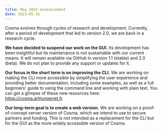 ```yaml
---
title: May 2023 announcement
date: 2023-05-15
---
```


Cosma evolves through cycles of research and development. Currently, after a period of development that led to version 2.0, we are back in a research cycle.

**We have decided to suspend our work on the GUI.** Its development has been insightful but its maintenance is not sustainable with our current means. It will remain available via GitHub in version 1.1 (stable) and 2.0 (beta). We do not plan to provide any support or updates for it.

**Our focus in the short term is on improving the CLI.** We are working on making the CLI more accessible by simplifying the user experience and providing better documentation, including some examples, as well as a full beginners' guide to using the command line and working with plain text. You can get a glimpse of these new resources here: <https://cosma.arthurperret.fr>

**Our long-term goal is to create a web version.** We are working on a proof-of-concept server version of Cosma, which we intend to use to secure partners and funding. This is not intended as a replacement for the CLI but for the GUI as the more widely accessible version of Cosma.